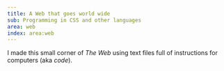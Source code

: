 ```yaml
---
title: A Web that goes world wide
sub: Programming in CSS and other languages
area: web
index: area:web
---
```


I made this small corner of _The Web_
using text files full of
instructions for computers
(aka _code_).
